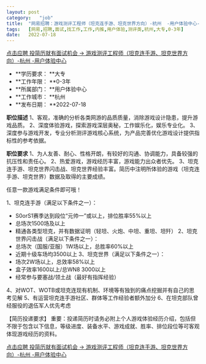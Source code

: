 ```yaml
---
layout:	post
category:	"job"
title:	"网易招聘：游戏测评工程师（坦克连手游、坦克世界方向）-杭州  -用户体验中心-用户体验-测评类-杭州大专0-3年"
tags:	[网易,招聘,面试,找工作,工作,内推,用户体验,测评类,杭州,大专,0-3年]
date:	2022-07-18
---
```


[点击应聘 投简历就有面试机会 -> 游戏测评工程师（坦克连手游、坦克世界方向）-杭州  -用户体验中心](http://mobile.bole.netease.com/bole/boleDetail?id=40935&employeeId=346f03c3cda5f04c&key=all)



- **学历要求： **大专
- **工作年限： **0-3年
- **所属部门： **用户体验中心
- **工作城市： **杭州
- **发布日期： **2022-07-18



**职位描述**
1、客观，准确的分析各类网游的品质质量，消除游戏设计隐患，提升游戏品质。
2、深度体验游戏，探索游戏深层奥秘，工作娱乐化，娱乐专业化。
3、深度参与游戏开发，专业分析测评游戏核心系统，为产品完善优化游戏设计提供指标性的参考依据。



**职位要求**
1、为人友善、耐心、性格开朗，有较好的沟通、协调能力，具备较强的抗压性和责任心。
2、热爱游戏，游戏经历丰富，游戏能力出众者优先。
3、坦克连手游、坦克世界闪击战、坦克世界经验丰富。简历中注明所体验的游戏（坦克连手游、坦克世界）数据及取得的主要成绩。

任意一款游戏满足条件即可哦！

1、坦克连手游（满足以下条件之一）：
- S0orS1赛季达到段位“元帅一”或以上，排位胜率55%以上
- 总场次1500场及以上
- 精通各类型坦克，并有数据证明（轻坦、火炮、中坦、重坦、坦歼）
2、坦克世界闪击战（满足以下条件之一）：
- 总场次（国服/亚服）1W场以上，总胜率60%以上
- 近期十级车场均3500以上
3、坦克世界（满足以下条件之一）：
- 场次2W场以上，总效率58%以上
- 盒子效率1600以上/总WN8 3000以上
- 经常参与要塞战/领土战（最好有指挥经验）

4、对WOT、WOTB或坦克连现有机制、环境等有独到的痛点挖掘并有自己的思考见解
5、有运营坦克连手游社区、群体等工作经验者额外加分
6、在坦克部队曾经服役的退伍军人优先考虑

【简历投递要求】
重要：投递简历时请务必附上个人游戏体验经历介绍，包括但不限于包含以下信息，等级进度、装备水平、游戏成就、胜率、排位段位等可客观体现游戏经历的资料。



[点击应聘 投简历就有面试机会 -> 游戏测评工程师（坦克连手游、坦克世界方向）-杭州  -用户体验中心](http://mobile.bole.netease.com/bole/boleDetail?id=40935&employeeId=346f03c3cda5f04c&key=all)